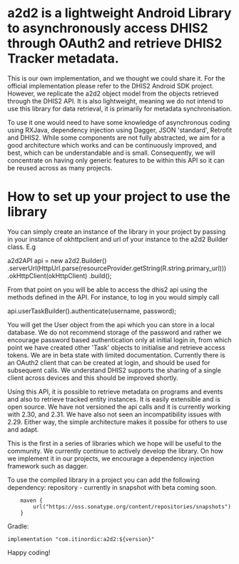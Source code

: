 # a2d2 is a lightweight Android Library to asynchronously access DHIS2 through OAuth2 and retrieve  DHIS2 Tracker metadata. 

This is our own implementation, and we thought we could share it. For the official implementation please refer to the DHIS2 Android SDK project. However, we replicate the a2d2 object model from the objects retrieved through the DHIS2 API. It is also lightweight, meaning we do not intend to use this library for data retrieval, it is primarily for metadata synchronisation. 

To use it one would need to have some knowledge of asynchronous coding using RXJava, dependency injection using Dagger, JSON 'standard', Retrofit and DHIS2. While some components are not fully abstracted, we aim for a good architecture which works and can be continuously improved, and best, which can be understandable and is small. Consequently, we will concentrate on having only generic features to be within this API so it can be reused across as many projects.

# How to set up your project to use the library

You can simply create an instance of the library in your project by passing in your instance of okhttpclient and url of your instance to the a2d2  Builder class. E.g

a2d2API api = new a2d2.Builder()
                .serverUrl(HttpUrl.parse(resourceProvider.getString(R.string.primary_url)))
                .okHttpClient(okHttpClient)
                .build();
                
From that point on you will be able to access the dhis2 api using the methods defined in the API. For instance, to log in you would simply call 

api.userTaskBuilder().authenticate(username, password);

You will get the User object from the api which you can store in a local database. We do not recommend storage of the password and rather we encourage password based authentication only at initial login in, from which point we have created other 'Task' objects to initialise and retrieve access tokens. We are in beta state with limited documentation. Currently there is an OAuth2 client that can be created at login, and should be used for subsequent calls. We understand DHIS2 supports the sharing of a single client across devices and this should be improved shortly.

Using this API, it is possible to retrieve metadata on programs and events and also to retrieve tracked entity instances. It is easily extensible and is open source. We have not versioned the api calls and it is currently working with 2.30, and 2.31. We have also not seen an incompatibility issues with 2.29. Either way, the simple architecture makes it possibe for others to use and adapt.

This is the first in a series of libraries which we hope will be useful to the community. We currently continue to actively develop the library. On how we implement it in our projects, we encourage a dependency injection framework such as dagger.

To use the compiled library in a project you can add the following dependency:
repository - currently in snapshot with beta coming soon.

        maven {
            url("https://oss.sonatype.org/content/repositories/snapshots")
        }

Gradle:

    implementation "com.itinordic:a2d2:${version}"
    


Happy coding!
